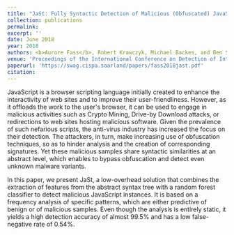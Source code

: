 ```yaml
---
title: "JaSt: Fully Syntactic Detection of Malicious (Obfuscated) JavaScript"
collection: publications
permalink:
excerpt: ''
date: June 2018
year: 2018
authors: <b>Aurore Fass</b>, Robert Krawczyk, Michael Backes, and Ben Stock
venue: 'Proceedings of the International Conference on Detection of Intrusions and Malware, and Vulnerability Assessment (DIMVA)'
paperurl: 'https://swag.cispa.saarland/papers/fass2018jast.pdf'
citation:
---
```

JavaScript is a browser scripting language initially created to enhance the interactivity of web sites and to improve their user-friendliness. However, as it offloads the work to the user's browser, it can be used to engage in malicious activities such as Crypto Mining, Drive-by Download attacks, or redirections to web sites hosting malicious software. Given the prevalence of such nefarious scripts, the anti-virus industry has increased the focus on their detection. The attackers, in turn, make increasing use of obfuscation techniques, so as to hinder analysis and the creation of corresponding signatures. Yet these malicious samples share syntactic similarities at an abstract level, which enables to bypass obfuscation and detect even unknown malware variants.

In this paper, we present JaSt, a low-overhead solution that combines the extraction of features from the abstract syntax tree with a random forest classifier to detect malicious JavaScript instances. It is based on a frequency analysis of specific patterns, which are either predictive of benign or of malicious samples. Even though the analysis is entirely static, it yields a high detection accuracy of almost 99.5% and has a low false-negative rate of 0.54%.